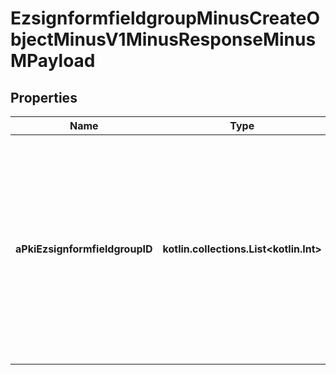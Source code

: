 
# EzsignformfieldgroupMinusCreateObjectMinusV1MinusResponseMinusMPayload

## Properties
Name | Type | Description | Notes
------------ | ------------- | ------------- | -------------
**aPkiEzsignformfieldgroupID** | **kotlin.collections.List&lt;kotlin.Int&gt;** | An array of unique IDs representing the object that were requested to be created.  They are returned in the same order as the array containing the objects to be created that was sent in the request. | 



